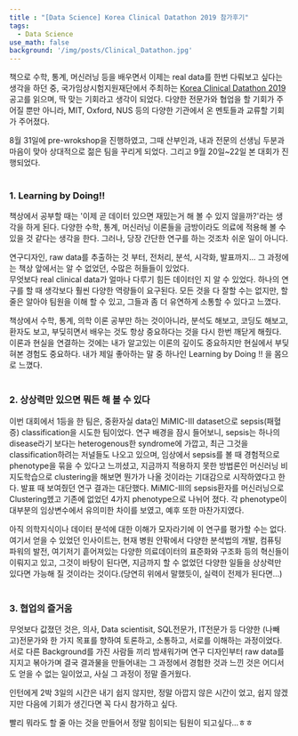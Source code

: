 ```yaml
---
title : "[Data Science] Korea Clinical Datathon 2019 참가후기"
tags:
  - Data Science
use_math: false
background: '/img/posts/Clinical_Datathon.jpg'
---
```


책으로 수학, 통계, 머신러닝 등을 배우면서 이제는 real data를 한번 다뤄보고 싶다는 생각을 하던 중, 국가임상시험지원재단에서 주최하는 [Korea Clinical Datathon 2019](http://datathon.konect.or.kr/)공고를 읽으며, 딱 맞는 기회라고 생각이 되었다. 다양한 전문가와 협업을 할 기회가 주어질 뿐만 아니라, MIT, Oxford, NUS 등의 다양한 기관에서 온 멘토들과 교류할 기회가 주어졌다.  

8월 31일에 pre-wrokshop을 진행하였고, 그때 산부인과, 내과 전문의 선생님 두분과 마음이 맞아 상대적으로 젊은 팀을 꾸리게 되었다. 그리고 9월 20일~22일 본 대회가 진행되었다.  
<br>
### 1. Learning by Doing!!
책상에서 공부할 때는 '이제 곧 데이터 있으면 재밌는거 해 볼 수 있지 않을까?'라는 생각을 하게 된다. 다양한 수학, 통계, 머신러닝 이론들을 금방이라도 의료에 적용해 볼 수 있을 것 같다는 생각을 한다. 그러나, 당장 간단한 연구를 하는 것조차 쉬운 일이 아니다.  

연구디자인, raw data를 추출하는 것 부터, 전처리, 분석, 시각화, 발표까지... 그 과정에는 책상 앞에서는 알 수 없었던, 수많은 허들들이 있었다.   
무엇보다 real clinical data가 얼마나 다루기 힘든 데이터인 지 알 수 있었다. 하나의 연구를 할 때 생각보다 훨씬 다양한 역량들이 요구된다. 모든 것을 다 잘할 수는 없지만, 할 줄은 알아야 팀원을 이해 할 수 있고, 그들과 좀 더 유연하게 소통할 수 있다고 느꼈다. 

책상에서 수학, 통계, 의학 이론 공부만 하는 것이아니라, 분석도 해보고, 코딩도 해보고, 환자도 보고, 부딪히면서 배우는 것도 항상 중요하다는 것을 다시 한번 깨닫게 해줬다. 이론과 현실을 연결하는 것에는 내가 알고있는 이론의 깊이도 중요하지만 현실에서 부딪혀본 경험도 중요하다. 내가 제일 좋아하는 말 중 하나인 Learning by Doing !! 을 몸으로 느꼈다.  
<br>
### 2. 상상력만 있으면 뭐든 해 볼 수 있다
이번 대회에서 1등을 한 팀은, 중환자실 data인 MiMIC-III dataset으로 sepsis(패혈증) classification을 시도한 팀이었다. 연구 배경을 잠시 들어보니, sepsis는 하나의 disease라기 보다는 heterogenous한 syndrome에 가깝고, 최근 그것을 classification하려는 저널들도 나오고 있으며, 임상에서 sepsis를 볼 때 경험적으로 phenotype을 묶을 수 있다고 느끼셨고, 지금까지 적용하지 못한 방법론인 머신러닝 비지도학습으로 clustering을 해보면 뭔가가 나올 것이라는 기대감으로 시작하였다고 한다. 발표 때 보여줬던 연구 결과는 대단했다. MiMIC-III의 sepsis환자를 머신러닝으로 Clustering헸고 기존에 없었던 4가지 phenotype으로 나뉘어 졌다. 각 phenotype이 대부분의 임상변수에서 유의미한 차이를 보였고, 예후 또한 마찬가지였다.  

아직 의학지식이나 데이터 분석에 대한 이해가 모자라기에 이 연구를 평가할 수는 없다. 여기서 얻을 수 있었던 인사이트는, 현재 병원 안팎에서 다양한 분석법의 개발, 컴퓨팅 파워의 발전, 여기저기 흩어져있는 다양한 의료데이터의 표준화와 구조화 등의 혁신들이 이뤄지고 있고, 그것이 바탕이 된다면, 지금까지 할 수 없었던 다양한 일들을 상상력만 있다면 가능해 질 것이라는 것이다.(당연히 위에서 말했듯이, 실력이 전제가 된다면...)  
<br>
### 3.  협업의 즐거움
무엇보다 값졌던 것은, 의사, Data scientisit, SQL전문가, IT전문가 등 다양한 (나빼고)전문가와 한 가지 목표를 향하여 토론하고, 소통하고, 서로를 이해하는 과정이었다.  서로 다른 Background를 가진 사람들 끼리 밤새워가며 연구 디자인부터 raw data를 지지고 볶아가며 결국 결과물을 만들어내는 그 과정에서 경험한 것과 느낀 것은 어디서도 얻을 수 없는 일이었고, 사실 그 과정이 정말 즐거웠다. 


인턴에게 2박 3일의 시간은 내기 쉽지 않지만, 정말 아깝지 않은 시간이 었고, 쉽지 않겠지만 다음에 기회가 생긴다면 꼭 다시 참가하고 싶다.  

빨리 뭐라도 할 줄 아는 것을 만들어서 정말 힘이되는 팀원이 되고싶다...ㅎㅎ
